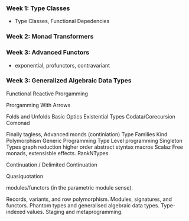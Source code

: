 ### Week 1: Type Classes

- Type Classes, Functional Depedencies

### Week 2: Monad Transformers

### Week 3: Advanced Functors

- exponential, profunctors, contravariant

### Week 3: Generalized Algebraic Data Types 

Functional Reactive Prorgamming

Prorgamming With Arrows

Folds and Unfolds
Basic Optics
Existential Types
Codata/Corecursion
Comonad

Finally tagless,
Advanced monds (continiation)
Type Families
Kind Polymorphism
Generic Programming
Type Level programming
Singleton Types
graph reduction
higher order abstract styntax
macros
Scalaz
Free monads, extensisble effects.
RankNTypes

Continuation / Delimited Continuation

Quasiquotation

modules/functors (in the parametric module sense).

Records, variants, and row polymorphism.
Modules, signatures, and functors.
Phantom types and generalised algebraic data types.
Type-indexed values.
Staging and metaprogramming.
